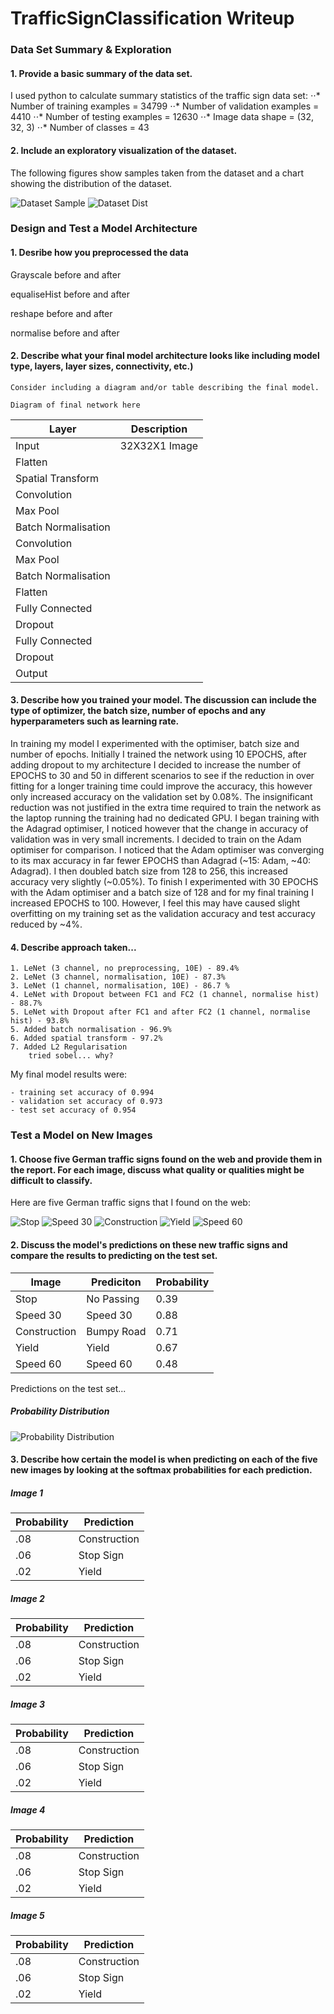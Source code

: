 # TrafficSignClassification Writeup

### Data Set Summary & Exploration
#### 1. Provide a basic summary of the data set.
I used python to calculate summary statistics of the traffic sign data set:
⋅⋅* Number of training examples = 34799
⋅⋅* Number of validation examples =  4410
⋅⋅* Number of testing examples = 12630
⋅⋅* Image data shape = (32, 32, 3)
⋅⋅* Number of classes = 43

#### 2. Include an exploratory visualization of the dataset.
The following figures show samples taken from the dataset and a chart showing the distribution of the dataset.

![Dataset Sample](/images/dataset_vis.png)
![Dataset Dist](/images/distribution.png)

### Design and Test a Model Architecture
#### 1. Desribe how you preprocessed the data
Grayscale before and after

equaliseHist before and after

reshape before and after

normalise before and after

#### 2. Describe what your final model architecture looks like including model type, layers, layer sizes, connectivity, etc.) 
	Consider including a diagram and/or table describing the final model.
	
	Diagram of final network here

| Layer               | Description   |               
| ------------------- | ------------- |
| Input               | 32X32X1 Image |
| Flatten             |               |
| Spatial Transform   |               |
| Convolution         |               |
| Max Pool            |               |
| Batch Normalisation |               |
| Convolution         |               |
| Max Pool            |               |
| Batch Normalisation |               |
| Flatten             |               |
| Fully Connected     |               |
| Dropout             |               |
| Fully Connected     |               |
| Dropout             |               |
| Output              |               |
  
#### 3. Describe how you trained your model. The discussion can include the type of optimizer, the batch size, number of epochs and any hyperparameters such as learning rate.

In training my model I experimented with the optimiser, batch size and number of epochs. Initially I trained the network using 10 EPOCHS, after adding dropout to my architecture I decided to increase the number of EPOCHS to 30 and 50 in different scenarios to see if the reduction in over fitting for a longer training time could improve the accuracy, this however only increased accuracy on the validation set by 0.08%. The insignificant reduction was not justified in the extra time required to train the network as the laptop running the training had no dedicated GPU. I began training with the Adagrad optimiser, I noticed however that the change in accuracy of validation was in very small increments. I decided to train on the Adam optimiser for comparison. I noticed that the Adam optimiser was converging to its max accuracy in far fewer EPOCHS than Adagrad (~15: Adam, ~40: Adagrad). I then doubled batch size from 128 to 256, this increased accuracy very slightly (~0.05%). To finish I experimented with 30 EPOCHS with the Adam optimiser and a batch size of 128 and for my final training I increased EPOCHS to 100. However, I feel this may have caused slight overfitting on my training set as the validation accuracy and test accuracy reduced by ~4%.
	
#### 4. Describe approach taken...

	1. LeNet (3 channel, no preprocessing, 10E) - 89.4%
	2. LeNet (3 channel, normalisation, 10E) - 87.3%
	3. LeNet (1 channel, normalisation, 10E) - 86.7 %
	4. LeNet with Dropout between FC1 and FC2 (1 channel, normalise hist) - 88.7%
	5. LeNet with Dropout after FC1 and after FC2 (1 channel, normalise hist) - 93.8%
	5. Added batch normalisation - 96.9%
	6. Added spatial transform - 97.2%
	7. Added L2 Regularisation
		tried sobel... why?
		
My final model results were:

	- training set accuracy of 0.994
	- validation set accuracy of 0.973
	- test set accuracy of 0.954
	
### Test a Model on New Images

#### 1. Choose five German traffic signs found on the web and provide them in the report. For each image, discuss what quality or qualities might be difficult to classify.

Here are five German traffic signs that I found on the web:

![Stop](/images/1.jpg)
![Speed 30](/images/2.jpg)
![Construction](/images/3.jpg)
![Yield](/images/4.jpg)
![Speed 60](/images/5.jpg)

#### 2. Discuss the model's predictions on these new traffic signs and compare the results to predicting on the test set.
| Image         | Prediciton   | Probability |
| ------------- | ------------ | ----------- |
| Stop          | No Passing   |  0.39       |
| Speed 30      | Speed 30     |  0.88       |
| Construction  | Bumpy Road   |  0.71       |
| Yield         | Yield        |  0.67       |
| Speed 60      | Speed 60     |  0.48       |

Predictions on the test set...

##### Probability Distribution
![Probability Distribution](/images/prop_dist.png)

#### 3. Describe how certain the model is when predicting on each of the five new images by looking at the softmax probabilities for each prediction.
##### Image 1
| Probability | Prediction   |
| ----------- | -----------  |
| .08         | Construction |
| .06         | Stop Sign    |
| .02         | Yield        |

##### Image 2

| Probability | Prediction   |
| ----------- | -----------  |
| .08         | Construction |
| .06         | Stop Sign    |
| .02         | Yield        |

##### Image 3

| Probability | Prediction   |
| ----------- | -----------  |
| .08         | Construction |
| .06         | Stop Sign    |
| .02         | Yield        |

##### Image 4

| Probability | Prediction   |
| ----------- | -----------  |
| .08         | Construction |
| .06         | Stop Sign    |
| .02         | Yield        |

##### Image 5

| Probability | Prediction   |
| ----------- | -----------  |
| .08         | Construction |
| .06         | Stop Sign    |
| .02         | Yield        |
